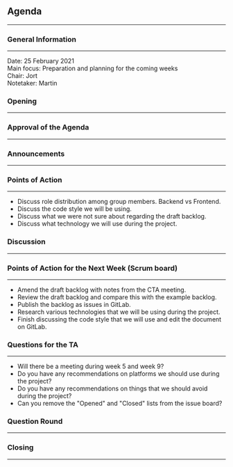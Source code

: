## Agenda
---

### General Information
---
Date:           25 February 2021\
Main focus:     Preparation and planning for the coming weeks\
Chair:          Jort\
Notetaker:      Martin
  
  
### Opening
---
  
  
### Approval of the Agenda
---
  
  
### Announcements
---
  
  
### Points of Action
---
- Discuss role distribution among group members. Backend vs Frontend.
- Discuss the code style we will be using.
- Discuss what we were not sure about regarding the draft backlog.
- Discuss what technology we will use during the project.
  
  
### Discussion
---
  
  
### Points of Action for the Next Week (Scrum board)
---
- Amend the draft backlog with notes from the CTA meeting.
- Review the draft backlog and compare this with the example backlog.
- Publish the backlog as issues in GitLab.
- Research various technologies that we will be using during the project.
- Finish discussing the code style that we will use and edit the document on GitLab.
  
  
### Questions for the TA
---
- Will there be a meeting during week 5 and week 9?
- Do you have any recommendations on platforms we should use during the project?
- Do you have any recommendations on things that we should avoid during the project?
- Can you remove the "Opened" and "Closed" lists from the issue board?
  
  
### Question Round
---
  
  
### Closing
---
